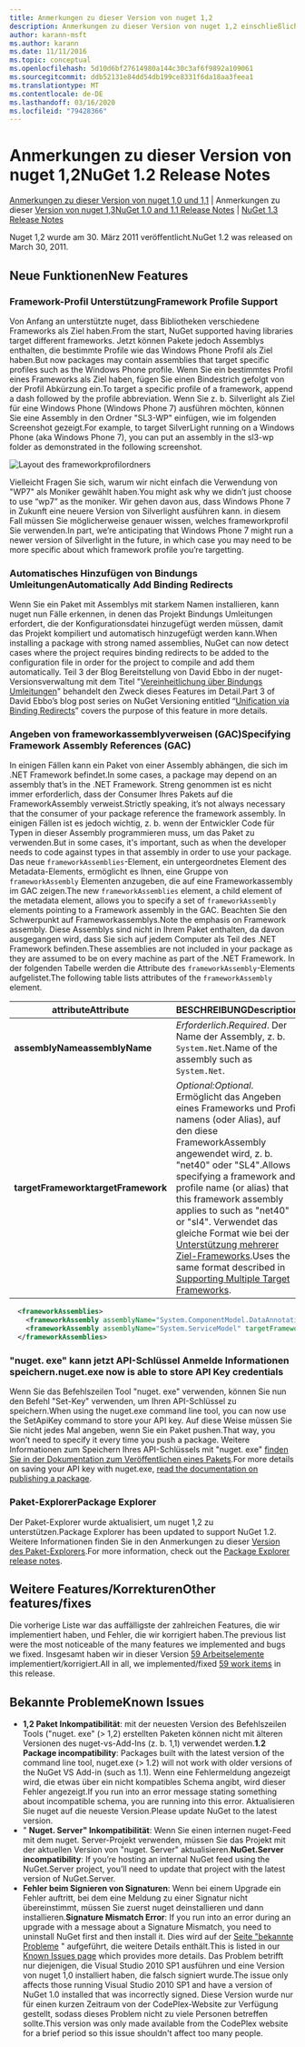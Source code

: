 ```yaml
---
title: Anmerkungen zu dieser Version von nuget 1,2
description: Anmerkungen zu dieser Version von nuget 1,2 einschließlich bekannter Probleme, Fehlerbehebungen, hinzugefügter Features und dcrs.
author: karann-msft
ms.author: karann
ms.date: 11/11/2016
ms.topic: conceptual
ms.openlocfilehash: 5d10d6bf27614980a144c30c3af6f9892a109061
ms.sourcegitcommit: ddb52131e84dd54db199ce8331f6da18aa3feea1
ms.translationtype: MT
ms.contentlocale: de-DE
ms.lasthandoff: 03/16/2020
ms.locfileid: "79428366"
---
```

# <a name="nuget-12-release-notes"></a><span data-ttu-id="a687f-103">Anmerkungen zu dieser Version von nuget 1,2</span><span class="sxs-lookup"><span data-stu-id="a687f-103">NuGet 1.2 Release Notes</span></span>

<span data-ttu-id="a687f-104">[Anmerkungen zu dieser Version von nuget 1,0 und 1,1](../release-notes/nuget-1.1.md) | Anmerkungen zu dieser [Version von nuget 1,3](../release-notes/nuget-1.3.md)</span><span class="sxs-lookup"><span data-stu-id="a687f-104">[NuGet 1.0 and 1.1 Release Notes](../release-notes/nuget-1.1.md) | [NuGet 1.3 Release Notes](../release-notes/nuget-1.3.md)</span></span>

<span data-ttu-id="a687f-105">Nuget 1,2 wurde am 30. März 2011 veröffentlicht.</span><span class="sxs-lookup"><span data-stu-id="a687f-105">NuGet 1.2 was released on March 30, 2011.</span></span>

## <a name="new-features"></a><span data-ttu-id="a687f-106">Neue Funktionen</span><span class="sxs-lookup"><span data-stu-id="a687f-106">New Features</span></span>

### <a name="framework-profile-support"></a><span data-ttu-id="a687f-107">Framework-Profil Unterstützung</span><span class="sxs-lookup"><span data-stu-id="a687f-107">Framework Profile Support</span></span>

<span data-ttu-id="a687f-108">Von Anfang an unterstützte nuget, dass Bibliotheken verschiedene Frameworks als Ziel haben.</span><span class="sxs-lookup"><span data-stu-id="a687f-108">From the start, NuGet supported having libraries target different frameworks.</span></span> <span data-ttu-id="a687f-109">Jetzt können Pakete jedoch Assemblys enthalten, die bestimmte Profile wie das Windows Phone Profil als Ziel haben.</span><span class="sxs-lookup"><span data-stu-id="a687f-109">But now packages may contain assemblies that target specific profiles such as the Windows Phone profile.</span></span> <span data-ttu-id="a687f-110">Wenn Sie ein bestimmtes Profil eines Frameworks als Ziel haben, fügen Sie einen Bindestrich gefolgt von der Profil Abkürzung ein.</span><span class="sxs-lookup"><span data-stu-id="a687f-110">To target a specific profile of a framework, append a dash followed by the profile abbreviation.</span></span> <span data-ttu-id="a687f-111">Wenn Sie z. b. Silverlight als Ziel für eine Windows Phone (Windows Phone 7) ausführen möchten, können Sie eine Assembly in den Ordner "SL3-WP" einfügen, wie im folgenden Screenshot gezeigt.</span><span class="sxs-lookup"><span data-stu-id="a687f-111">For example, to target SilverLight running on a Windows Phone (aka Windows Phone 7), you can put an assembly in the sl3-wp folder as demonstrated in the following screenshot.</span></span>

![Layout des frameworkprofilordners](./media/framework-profile-support.png)

<span data-ttu-id="a687f-113">Vielleicht Fragen Sie sich, warum wir nicht einfach die Verwendung von "WP7" als Moniker gewählt haben.</span><span class="sxs-lookup"><span data-stu-id="a687f-113">You might ask why we didn’t just choose to use “wp7” as the moniker.</span></span> <span data-ttu-id="a687f-114">Wir gehen davon aus, dass Windows Phone 7 in Zukunft eine neuere Version von Silverlight ausführen kann. in diesem Fall müssen Sie möglicherweise genauer wissen, welches frameworkprofil Sie verwenden.</span><span class="sxs-lookup"><span data-stu-id="a687f-114">In part, we’re anticipating that Windows Phone 7 might run a newer version of Silverlight in the future, in which case you may need to be more specific about which framework profile you’re targetting.</span></span>

### <a name="automatically-add-binding-redirects"></a><span data-ttu-id="a687f-115">Automatisches Hinzufügen von Bindungs Umleitungen</span><span class="sxs-lookup"><span data-stu-id="a687f-115">Automatically Add Binding Redirects</span></span>

<span data-ttu-id="a687f-116">Wenn Sie ein Paket mit Assemblys mit starkem Namen installieren, kann nuget nun Fälle erkennen, in denen das Projekt Bindungs Umleitungen erfordert, die der Konfigurationsdatei hinzugefügt werden müssen, damit das Projekt kompiliert und automatisch hinzugefügt werden kann.</span><span class="sxs-lookup"><span data-stu-id="a687f-116">When installing a package with strong named assemblies, NuGet can now detect cases where the project requires binding redirects to be added to the configuration file in order for the project to compile and add them automatically.</span></span> <span data-ttu-id="a687f-117">Teil 3 der Blog Bereitstellung von David Ebbo in der nuget-Versionsverwaltung mit dem Titel "[Vereinheitlichung über Bindungs Umleitungen](http://blog.davidebbo.com/2011/01/nuget-versioning-part-3-unification-via.html)" behandelt den Zweck dieses Features im Detail.</span><span class="sxs-lookup"><span data-stu-id="a687f-117">Part 3 of David Ebbo’s blog post series on NuGet Versioning entitled “[Unification via Binding Redirects](http://blog.davidebbo.com/2011/01/nuget-versioning-part-3-unification-via.html)” covers the purpose of this feature in more details.</span></span>

<a name="framework-assembly-refs"></a>

### <a name="specifying-framework-assembly-references-gac"></a><span data-ttu-id="a687f-118">Angeben von frameworkassemblyverweisen (GAC)</span><span class="sxs-lookup"><span data-stu-id="a687f-118">Specifying Framework Assembly References (GAC)</span></span>

<span data-ttu-id="a687f-119">In einigen Fällen kann ein Paket von einer Assembly abhängen, die sich im .NET Framework befindet.</span><span class="sxs-lookup"><span data-stu-id="a687f-119">In some cases, a package may depend on an assembly that’s in the .NET Framework.</span></span> <span data-ttu-id="a687f-120">Streng genommen ist es nicht immer erforderlich, dass der Consumer Ihres Pakets auf die FrameworkAssembly verweist.</span><span class="sxs-lookup"><span data-stu-id="a687f-120">Strictly speaking, it’s not always necessary that the consumer of your package reference the framework assembly.</span></span> <span data-ttu-id="a687f-121">In einigen Fällen ist es jedoch wichtig, z. b. wenn der Entwickler Code für Typen in dieser Assembly programmieren muss, um das Paket zu verwenden.</span><span class="sxs-lookup"><span data-stu-id="a687f-121">But in some cases, it's important, such as when the developer needs to code against types in that assembly in order to use your package.</span></span> <span data-ttu-id="a687f-122">Das neue `frameworkAssemblies`-Element, ein untergeordnetes Element des Metadata-Elements, ermöglicht es Ihnen, eine Gruppe von `frameworkAssembly` Elementen anzugeben, die auf eine Frameworkassembly im GAC zeigen.</span><span class="sxs-lookup"><span data-stu-id="a687f-122">The new `frameworkAssemblies` element, a child element of the metadata element, allows you to specify a set of `frameworkAssembly` elements pointing to a Framework assembly in the GAC.</span></span> <span data-ttu-id="a687f-123">Beachten Sie den Schwerpunkt auf Frameworkassemblys.</span><span class="sxs-lookup"><span data-stu-id="a687f-123">Note the emphasis on Framework assembly.</span></span>
<span data-ttu-id="a687f-124">Diese Assemblys sind nicht in Ihrem Paket enthalten, da davon ausgegangen wird, dass Sie sich auf jedem Computer als Teil des .NET Framework befinden.</span><span class="sxs-lookup"><span data-stu-id="a687f-124">These assemblies are not included in your package as they are assumed to be on every machine  as part of the .NET Framework.</span></span> <span data-ttu-id="a687f-125">In der folgenden Tabelle werden die Attribute des `frameworkAssembly`-Elements aufgelistet.</span><span class="sxs-lookup"><span data-stu-id="a687f-125">The following table lists attributes of the `frameworkAssembly` element.</span></span>


|<span data-ttu-id="a687f-126">attribute</span><span class="sxs-lookup"><span data-stu-id="a687f-126">Attribute</span></span> |<span data-ttu-id="a687f-127">BESCHREIBUNG</span><span class="sxs-lookup"><span data-stu-id="a687f-127">Description</span></span>|
|----------------|-----------|
|<span data-ttu-id="a687f-128">**assemblyName**</span><span class="sxs-lookup"><span data-stu-id="a687f-128">**assemblyName**</span></span>|<span data-ttu-id="a687f-129">*Erforderlich*.</span><span class="sxs-lookup"><span data-stu-id="a687f-129">*Required*.</span></span> <span data-ttu-id="a687f-130">Der Name der Assembly, z. b. `System.Net`.</span><span class="sxs-lookup"><span data-stu-id="a687f-130">Name of the assembly such as `System.Net`.</span></span>|
|<span data-ttu-id="a687f-131">**targetFramework**</span><span class="sxs-lookup"><span data-stu-id="a687f-131">**targetFramework**</span></span>|<span data-ttu-id="a687f-132">*Optional:*</span><span class="sxs-lookup"><span data-stu-id="a687f-132">*Optional*.</span></span> <span data-ttu-id="a687f-133">Ermöglicht das Angeben eines Frameworks und Profil namens (oder Alias), auf den diese FrameworkAssembly angewendet wird, z. b. "net40" oder "SL4".</span><span class="sxs-lookup"><span data-stu-id="a687f-133">Allows specifying a framework and profile name (or alias) that this framework assembly applies to such as "net40" or "sl4".</span></span> <span data-ttu-id="a687f-134">Verwendet das gleiche Format wie bei der [Unterstützung mehrerer Ziel-Frameworks](../create-packages/supporting-multiple-target-frameworks.md).</span><span class="sxs-lookup"><span data-stu-id="a687f-134">Uses the same format described in [Supporting Multiple Target Frameworks](../create-packages/supporting-multiple-target-frameworks.md).</span></span>|

```xml
  <frameworkAssemblies>
    <frameworkAssembly assemblyName="System.ComponentModel.DataAnnotations" targetFramework="net40" />
    <frameworkAssembly assemblyName="System.ServiceModel" targetFramework="net40" />
  </frameworkAssemblies>
```

### <a name="nugetexe-now-is-able-to-store-api-key-credentials"></a><span data-ttu-id="a687f-135">"nuget. exe" kann jetzt API-Schlüssel Anmelde Informationen speichern.</span><span class="sxs-lookup"><span data-stu-id="a687f-135">nuget.exe now is able to store API Key credentials</span></span>

<span data-ttu-id="a687f-136">Wenn Sie das Befehlszeilen Tool "nuget. exe" verwenden, können Sie nun den Befehl "Set-Key" verwenden, um Ihren API-Schlüssel zu speichern.</span><span class="sxs-lookup"><span data-stu-id="a687f-136">When using the nuget.exe command line tool, you can now use the SetApiKey command to store your API key.</span></span> <span data-ttu-id="a687f-137">Auf diese Weise müssen Sie Sie nicht jedes Mal angeben, wenn Sie ein Paket pushen.</span><span class="sxs-lookup"><span data-stu-id="a687f-137">That way, you won’t need to specify it every time you push a package.</span></span> <span data-ttu-id="a687f-138">Weitere Informationen zum Speichern Ihres API-Schlüssels mit "nuget. exe" [finden Sie in der Dokumentation zum Veröffentlichen eines Pakets](../nuget-org/publish-a-package.md).</span><span class="sxs-lookup"><span data-stu-id="a687f-138">For more details on saving your API key with nuget.exe, [read the documentation on publishing a package](../nuget-org/publish-a-package.md).</span></span>

### <a name="package-explorer"></a><span data-ttu-id="a687f-139">Paket-Explorer</span><span class="sxs-lookup"><span data-stu-id="a687f-139">Package Explorer</span></span>
<span data-ttu-id="a687f-140">Der Paket-Explorer wurde aktualisiert, um nuget 1,2 zu unterstützen.</span><span class="sxs-lookup"><span data-stu-id="a687f-140">Package Explorer has been updated to support NuGet 1.2.</span></span> <span data-ttu-id="a687f-141">Weitere Informationen finden Sie in den Anmerkungen zu dieser [Version des Paket-Explorers](http://nuget.codeplex.com/wikipage?title=New%20features%20in%20NuGet%20Package%20Explorer%201.0).</span><span class="sxs-lookup"><span data-stu-id="a687f-141">For more information, check out the [Package Explorer release notes](http://nuget.codeplex.com/wikipage?title=New%20features%20in%20NuGet%20Package%20Explorer%201.0).</span></span>

## <a name="other-featuresfixes"></a><span data-ttu-id="a687f-142">Weitere Features/Korrekturen</span><span class="sxs-lookup"><span data-stu-id="a687f-142">Other features/fixes</span></span>

<span data-ttu-id="a687f-143">Die vorherige Liste war das auffälligste der zahlreichen Features, die wir implementiert haben, und Fehler, die wir korrigiert haben.</span><span class="sxs-lookup"><span data-stu-id="a687f-143">The previous list were the most noticeable of the many features we implemented and bugs we fixed.</span></span> <span data-ttu-id="a687f-144">Insgesamt haben wir in dieser Version [59 Arbeitselemente](http://nuget.codeplex.com/workitem/list/advanced?keyword=&status=All&type=All&priority=All&release=NuGet%201.2&assignedTo=All&component=All&sortField=Votes&sortDirection=Descending&page=0) implementiert/korrigiert.</span><span class="sxs-lookup"><span data-stu-id="a687f-144">All in all, we implemented/fixed [59 work items](http://nuget.codeplex.com/workitem/list/advanced?keyword=&status=All&type=All&priority=All&release=NuGet%201.2&assignedTo=All&component=All&sortField=Votes&sortDirection=Descending&page=0) in this release.</span></span>

## <a name="known-issues"></a><span data-ttu-id="a687f-145">Bekannte Probleme</span><span class="sxs-lookup"><span data-stu-id="a687f-145">Known Issues</span></span>

* <span data-ttu-id="a687f-146">**1,2 Paket Inkompatibilität**: mit der neuesten Version des Befehlszeilen Tools ("nuget. exe" (> 1,2) erstellten Paketen können nicht mit älteren Versionen des nuget-vs-Add-Ins (z. b. 1,1) verwendet werden.</span><span class="sxs-lookup"><span data-stu-id="a687f-146">**1.2 Package incompatibility**: Packages built with the latest version of the command line tool, nuget.exe (> 1.2) will not work with older versions of the NuGet VS Add-in (such as 1.1).</span></span> <span data-ttu-id="a687f-147">Wenn eine Fehlermeldung angezeigt wird, die etwas über ein nicht kompatibles Schema angibt, wird dieser Fehler angezeigt.</span><span class="sxs-lookup"><span data-stu-id="a687f-147">If you run into an error message stating something about incompatible schema, you are running into this error.</span></span> <span data-ttu-id="a687f-148">Aktualisieren Sie nuget auf die neueste Version.</span><span class="sxs-lookup"><span data-stu-id="a687f-148">Please update NuGet to the latest version.</span></span>
* <span data-ttu-id="a687f-149">" **Nuget. Server" Inkompatibilität**: Wenn Sie einen internen nuget-Feed mit dem nuget. Server-Projekt verwenden, müssen Sie das Projekt mit der aktuellen Version von "nuget. Server" aktualisieren.</span><span class="sxs-lookup"><span data-stu-id="a687f-149">**NuGet.Server incompatibility**: If you’re hosting an internal NuGet feed using the NuGet.Server project, you’ll need to update that project with the latest version of NuGet.Server.</span></span>
* <span data-ttu-id="a687f-150">**Fehler beim Signieren von Signaturen**: Wenn bei einem Upgrade ein Fehler auftritt, bei dem eine Meldung zu einer Signatur nicht übereinstimmt, müssen Sie zuerst nuget deinstallieren und dann installieren.</span><span class="sxs-lookup"><span data-stu-id="a687f-150">**Signature Mismatch Error**: If you run into an error during an upgrade with a message about a Signature Mismatch, you need to uninstall NuGet first and then install it.</span></span> <span data-ttu-id="a687f-151">Dies wird auf der [Seite "bekannte Probleme](../release-notes/known-issues.md) " aufgeführt, die weitere Details enthält.</span><span class="sxs-lookup"><span data-stu-id="a687f-151">This is listed in our [Known Issues page](../release-notes/known-issues.md) which provides more details.</span></span> <span data-ttu-id="a687f-152">Das Problem betrifft nur diejenigen, die Visual Studio 2010 SP1 ausführen und eine Version von nuget 1,0 installiert haben, die falsch signiert wurde.</span><span class="sxs-lookup"><span data-stu-id="a687f-152">The issue only affects those running Visual Studio 2010 SP1 and have a version of NuGet 1.0 installed that was incorrectly signed.</span></span> <span data-ttu-id="a687f-153">Diese Version wurde nur für einen kurzen Zeitraum von der CodePlex-Website zur Verfügung gestellt, sodass dieses Problem nicht zu viele Personen betreffen sollte.</span><span class="sxs-lookup"><span data-stu-id="a687f-153">This version was only made available from the CodePlex website for a brief period so this issue shouldn't affect too many people.</span></span>